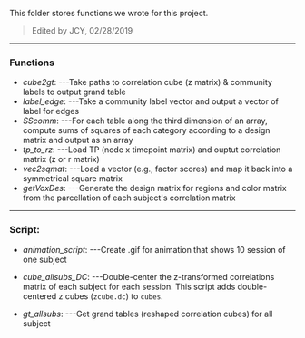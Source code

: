 This folder stores functions we wrote for this project.

>Edited by JCY, 02/28/2019

---

### Functions

* *cube2gt*:
---Take paths to correlation cube (z matrix) & community labels to output grand table 
* *label_edge*:
---Take a community label vector and output a vector of label for edges
* *SScomm*:
---For each table along the third dimension of an array, compute sums of squares of each category according to a design matrix and output as an array
* *tp_to_rz*:
---Load TP (node x timepoint matrix) and ouptut correlation matrix (z or r matrix)
* *vec2sqmat*:
---Load a vector (e.g., factor scores) and map it back into a symmetrical square matrix
* *getVoxDes*:
---Generate the design matrix for regions and color matrix from the parcellation of each subject's correlation matrix
---

### Script:

* *animation_script*:
---Create .gif for animation that shows 10 session of one subject

* *cube_allsubs_DC*:
---Double-center the z-transformed correlations matrix of each subject for each session. This script adds double-centered z cubes (`zcube.dc`) to `cubes`.

* *gt_allsubs*:
---Get grand tables (reshaped correlation cubes) for all subject